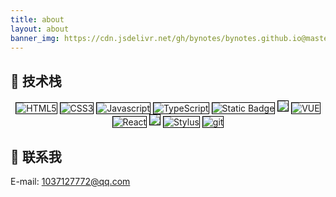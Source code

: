 ```yaml
---
title: about
layout: about
banner_img: https://cdn.jsdelivr.net/gh/bynotes/bynotes.github.io@master/img/bg/20201204194816.webp
---
```

<style type="text/css">
	.skills img{
		display: inline-block !important;
		border: 1px solid black;
	}
	.anchorjs-link {
		padding-right: 100px;
	}
</style>

## 🔨 技术栈
<p align="center" class="skills">
	<img src="https://img.shields.io/badge/-HTML5-E34F26?style=flat&logo=html5&logoColor=white" alt="HTML5">
	<img src="https://img.shields.io/badge/-CSS3-1572B6?style=flat&logo=css3&logoColor=white" alt="CSS3">
	<img src="https://img.shields.io/badge/-JavaScript-eed718?style=flat&logo=javascript&logoColor=ffffff" alt="Javascript">
	<img src="https://img.shields.io/badge/-TypeScript-1572B6?style=flat&logo=typescript&logoColor=ffffff" alt="TypeScript">
	<img alt="Static Badge" src="https://img.shields.io/badge/Angular-fff?logo=Angular&color=%23E80E38">
	<img src="https://img.shields.io/badge/-Uniapp-1b9f35?style=flat%22%20alt=%22Uniapp%22">
	<img src="https://img.shields.io/badge/-VUE-4FC08D?style=flat&logo=vue.js&logoColor=white%22%20alt=%22VUE%22" alt="VUE">
	<img src="https://img.shields.io/badge/-React-087ea4?style=flat&logo=React&logoColor=white%22%20alt=%22React%22" alt="React">
	<img src="https://img.shields.io/badge/-Nestjs-E0234E?style=flat&logo=Nestjs&logoColor=white%22%20alt=%22Nestjs%22">
	<img src="https://img.shields.io/badge/-Stylus-333333?style=flat&logo=Stylus&logoColor=white%22%20alt=%22Stylus%22" alt="Stylus">
	<img src="https://img.shields.io/badge/-Git-78af63?style=flat&logo=git&logoColor=white%22%20alt=%22Git%22" alt="git">
</p>

## 🤝 联系我

<span>E-mail</span>: 1037127772@qq.com
